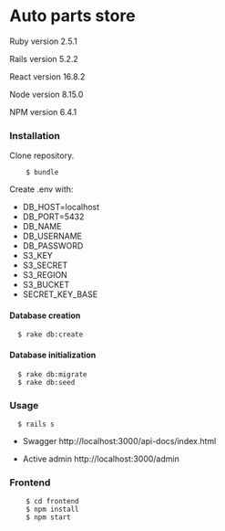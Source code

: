# Auto parts store

Ruby version 2.5.1

Rails version 5.2.2

React version 16.8.2

Node version 8.15.0

NPM version 6.4.1

 ### Installation
  
  Clone repository. 
  
        $ bundle

  Create .env with: 
   * DB_HOST=localhost
   * DB_PORT=5432
   * DB_NAME
   * DB_USERNAME
   * DB_PASSWORD
   * S3_KEY
   * S3_SECRET
   * S3_REGION
   * S3_BUCKET
   * SECRET_KEY_BASE
   
#### Database creation

      $ rake db:create

#### Database initialization

      $ rake db:migrate
      $ rake db:seed

 ### Usage

      $ rails s
      
* Swagger http://localhost:3000/api-docs/index.html

* Active admin http://localhost:3000/admin

### Frontend

        $ cd frontend
        $ npm install
        $ npm start
